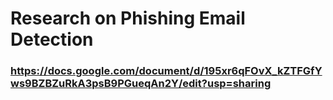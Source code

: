 # Research on Phishing Email Detection
### https://docs.google.com/document/d/195xr6qFOvX_kZTFGfYws9BZBZuRkA3psB9PGueqAn2Y/edit?usp=sharing
